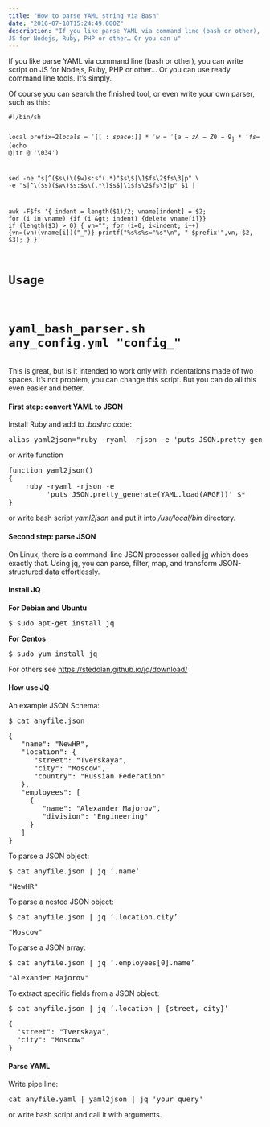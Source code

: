 ```yaml
---
title: "How to parse YAML string via Bash"
date: "2016-07-18T15:24:49.000Z"
description: "If you like parse YAML via command line (bash or other), you can write script on
JS for Nodejs, Ruby, PHP or other… Or you can u"
---
```


<p>If you like parse YAML via command line (bash or other), you can write script on JS for Nodejs, Ruby, PHP or other… Or you can use ready command line tools. It’s simply.</p><p>Of course you can search the finished tool, or even write your own parser, such as this:</p><pre><code class="language-bash">#!/bin/sh

local prefix=$2
local s='[[:space:]]*' w='[a-zA-Z0-9_]*' fs=$(echo @|tr @ '\034')

sed -ne "s|^\($s\)\($w\)$s:$s\"\(.*\)\"$s\$|\1$fs\2$fs\3|p" \
     -e "s|^\($s\)\($w\)$s:$s\(.*\)$s\$|\1$fs\2$fs\3|p"  $1 |

awk -F$fs '{
   indent = length($1)/2;
   vname[indent] = $2;
   for (i in vname) {if (i &gt; indent) {delete vname[i]}}
   if (length($3) &gt; 0) {
      vn=""; for (i=0; i&lt;indent; i++) {vn=(vn)(vname[i])("_")}
      printf("%s%s%s=\"%s\"\n", "'$prefix'",vn, $2, $3);
   }
}'

# Usage
# yaml_bash_parser.sh any_config.yml "config_"</code></pre><p>This is great, but is it intended to work only with indentations made of two spaces. It’s not problem, you can change this script. But you can do all this even easier and better.</p>
<h4>First step: convert YAML to JSON</h4>
<p>Install Ruby and add to <em>.bashrc</em> code:</p>
<pre>alias yaml2json="ruby -ryaml -rjson -e 'puts JSON.pretty_generate(YAML.load(ARGF))'"</pre>
<p>or write function</p>
<pre>function yaml2json()<br>{<br>    ruby -ryaml -rjson -e <br>         'puts JSON.pretty_generate(YAML.load(ARGF))' $*<br>}</pre>
<p>or write bash script <em>yaml2json</em> and put it into <em>/usr/local/bin</em> directory.</p>
<h4>Second step: parse JSON</h4>
<p>On Linux, there is a command-line JSON processor called <a href="http://list.xmodulo.com/jq.html" target="_blank" rel="noopener noreferrer">jq</a> which does exactly that. Using jq, you can parse, filter, map, and transform JSON-structured data effortlessly.</p>
<h4><strong>Install JQ</strong></h4>
<p><strong>For Debian and Ubuntu</strong></p>
<pre>$ sudo apt-get install jq</pre>
<p><strong>For Centos</strong></p>
<pre>$ sudo yum install jq</pre>
<p>For others see <a href="https://stedolan.github.io/jq/download/" target="_blank" rel="noopener noreferrer">https://stedolan.github.io/jq/download/</a></p>
<h4>How use JQ</h4>
<p>An example JSON Schema:</p>
<pre>$ cat anyfile.json</pre>
<pre>{<br>   "name": "NewHR",<br>   "location": {<br>      "street": "Tverskaya",<br>      "city": "Moscow",<br>      "country": "Russian Federation"<br>   },<br>   "employees": [<br>     {<br>        "name": "Alexander Majorov",<br>        "division": "Engineering"<br>     }<br>   ]<br>}</pre>
<p>To parse a JSON object:</p>
<pre>$ cat anyfile.json | jq ‘.name’</pre>
<pre>"NewHR"</pre>
<p>To parse a nested JSON object:</p>
<pre>$ cat anyfile.json | jq ‘.location.city’</pre>
<pre>"Moscow"</pre>
<p>To parse a JSON array:</p>
<pre>$ cat anyfile.json | jq ‘.employees[0].name’</pre>
<pre>"Alexander Majorov"</pre>
<p>To extract specific fields from a JSON object:</p>
<pre>$ cat anyfile.json | jq ‘.location | {street, city}’</pre>
<pre>{<br>  "street": "Tverskaya",<br>  "city": "Moscow"<br>}</pre>
<h4>Parse YAML</h4>
<p>Write pipe line:</p>
<pre>cat anyfile.yaml | yaml2json | jq 'your query'</pre>
<p>or write bash script and call it with arguments.</p>


